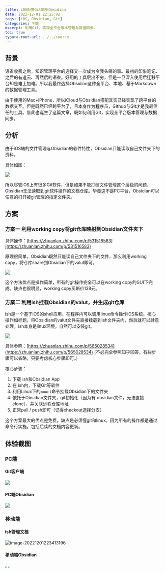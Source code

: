 ```yaml
---
title: iOS配置Git同步Obsidian
date: 2022-12-01 22:25:02
tags: [iOS, Obsidian, Git]
categories: 手顺
excerpt: 利用Git，实现全平台版本管理与数据同步。
toc: true
typora-root-url: ../../source
---
```


## 背景

语雀收费之后，知识管理平台的选择又一次成为令我头痛的事。最初的印象笔记、之后的有道云、再然后的语雀。好用的工具层出不穷，但是一旦深入使用后迁移平台却是难上加难。所以我最终选择Obsidian这种全平台、本地、基于Markdown的数据管理工具。

由于使用的Mac+iPhone，所以iCloud与Obsidian搭配其实已经实现了跨平台的数据交互。但是既然已经跨平台了，且本身作为程序员，GIthub与Git才是我最信任的工具。借此也诞生了这篇文章，既如何利用Git，实现全平台版本管理与数据同步。

## 分析

由于iOS端的文件管理与Obsidian的软件特性，Obsidian只能读取自己文件夹下的资料。

具体如图：

![](/images/iOS配置Git同步Obsidian/image-20221201215719189.png)

所以尽管iOS上有很多Git软件，但是如果不能打破文件管理这个层级的问题，Obsidian无法读取到git软件操作的文档仓库。毕竟这不是PC平台，Obsidian可以任意的打开被git管理的指定文件夹。

## 方案

### 方案一 利用working copy将git仓库映射到Obsidian文件夹下

具体操作：[https://zhuanlan.zhihu.com/p/531516583](https://zhuanlan.zhihu.com/p/531516583)

原理很简单，Obsidian既然只能读自己文件夹下的文件，那么利用working copy，将仓库share到Obsidian下的valut即可。

![](/images/iOS配置Git同步Obsidian/image-20221201220723018.png)

这个方法优点是操作简单，所有的git操作完全可以在working copy的GUI下完成。缺点也很明显，working copy买断价128元。

### 方案二 利用ish挂载Obsidian的valut，并生成git仓库

ish是一个基于iOS的shell应用，在程序内可以调用linux命令操作iOS系统。核心操作如标题，将Obsidian的valut文件夹直接挂载到ish文件夹内，然后就可以肆意处理。ish本身是linux环境，自然可以安装git。

![](/images/iOS配置Git同步Obsidian/image-20221201221513197.png)

具体参照：[https://zhuanlan.zhihu.com/p/565028534](https://zhuanlan.zhihu.com/p/565028534)
(不必完全参照知乎回答，有些步骤可以省略，只要考虑核心步骤即可。)

核心步骤：
1. 下载 ish和Obsidian App
2. 在 ish内，下载Git等软件
3. 利用Linux下的`mount`命令挂载Obsidian下的文件夹
4. 依托于Obsidian文件夹，git初始化（因为有.obsidian文件，无法直接clone），并关联远程仓库地址
5. 正常pull / push即可（记得checkout选择分支）

这个方案最大的优点是免费，缺点是必须懂git和linux。因为所有的操作都是通过命令行实施，包括后续的文档内容更新。

## 体验截图

### PC端

#### Git客户端

![](/images/iOS配置Git同步Obsidian/image-20221201221840531.png)

#### PC端Obsidian

![](/images/iOS配置Git同步Obsidian/image-20221201221904640.png)

### 移动端

#### ish管理文档

![image-20221201223413196](/images/iOS%E9%85%8D%E7%BD%AEGit%E5%90%8C%E6%AD%A5Obsidian/image-20221201223413196-9905258.png)

#### 移动端Obsidian

<img src="/images/iOS配置Git同步Obsidian/AF391451-646A-47D5-B78A-38A1500FBC20_1_102_o.jpeg" style="zoom: 33%;" />

<img src="/images/iOS配置Git同步Obsidian/9E2969FD-0E72-441C-8D00-F5719D646630_1_102_o.jpeg" style="zoom:33%;" />
